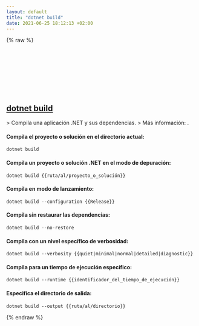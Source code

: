 ```yaml
---
layout: default
title: "dotnet build"
date: 2021-06-25 18:12:13 +02:00
---
```

{% raw %}
<h2 id="dotnet-build">
  <a href="/es/common/dotnet-build.html">dotnet build</a> <a href="#dotnet-build"><svg class="icon">
    <use href="/assets/images/unicode_sprite.svg#link" />
  </svg></a>
</h2>
> Compila una aplicación .NET y sus dependencias.
> Más información: <https://docs.microsoft.com/dotnet/core/tools/dotnet-build>.

#### Compila el proyecto o solución en el directorio actual:
```shell
dotnet build
```
#### Compila un proyecto o solución .NET en el modo de depuración:
```shell
dotnet build {{ruta/al/proyecto_o_solución}}
```
#### Compila en modo de lanzamiento:
```shell
dotnet build --configuration {{Release}}
```
#### Compila sin restaurar las dependencias:
```shell
dotnet build --no-restore
```
#### Compila con un nivel específico de verbosidad:
```shell
dotnet build --verbosity {{quiet|minimal|normal|detailed|diagnostic}}
```
#### Compila para un tiempo de ejecución específico:
```shell
dotnet build --runtime {{identificador_del_tiempo_de_ejecución}}
```
#### Especifica el directorio de salida:
```shell
dotnet build --output {{ruta/al/directorio}}
```
{% endraw %}